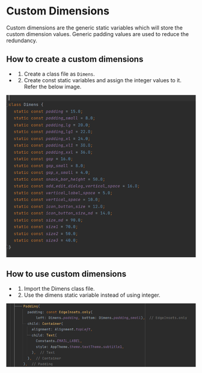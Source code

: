 # Custom Dimensions 
Custom dimensions are the generic static variables which will store the custom dimension values. Generic padding values are used to reduce the redundancy.

## How to create a custom dimensions

- 1. Create a class file as `Dimens`.

- 2. Create const static variables and assign the integer values to it. Refer the below image.

![Alt text](../Dimensions/images/dimens.png)

## How to use custom dimensions

- 1. Import the Dimens class file.

- 2. Use the dimens static variable instead of using integer.

![Alt text](../Dimensions/images/dimens_uses.png)

